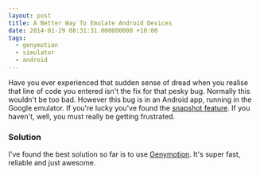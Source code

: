 ```yaml
---
layout: post
title: A Better Way To Emulate Android Devices
date: 2014-01-29 08:31:31.000000000 +10:00
tags:
  - genymotion
  - simulator
  - android
---
```

Have you ever experienced that sudden sense of dread when you realise that line of code you entered isn't the fix for that pesky bug. Normally this wouldn't be too bad. However this bug is in an Android app, running in the Google emulator. If you're lucky you've found the [snapshot feature](http://stackoverflow.com/a/5154636). If you haven't, well, you must really be getting frustrated.

### Solution

I've found the best solution so far is to use [Genymotion](http://www.genymotion.com/). It's super fast, reliable and just awesome.

